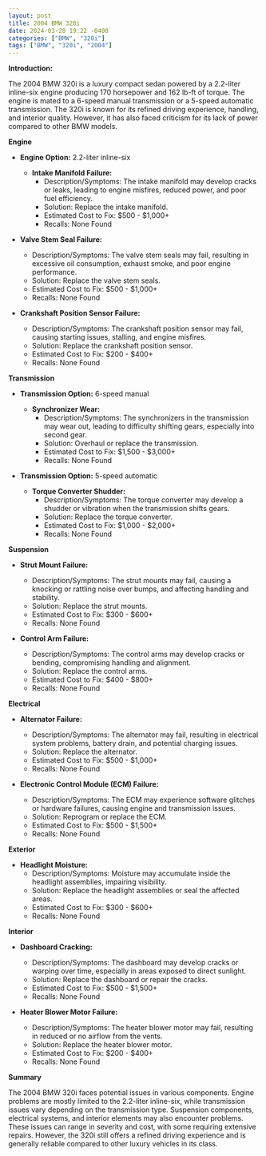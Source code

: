 ```yaml
---
layout: post
title: 2004 BMW 320i
date: 2024-03-28 19:22 -0400
categories: ["BMW", "320i"]
tags: ["BMW", "320i", "2004"]
---
```

**Introduction:**

The 2004 BMW 320i is a luxury compact sedan powered by a 2.2-liter inline-six engine producing 170 horsepower and 162 lb-ft of torque. The engine is mated to a 6-speed manual transmission or a 5-speed automatic transmission. The 320i is known for its refined driving experience, handling, and interior quality. However, it has also faced criticism for its lack of power compared to other BMW models.

**Engine**

* **Engine Option:** 2.2-liter inline-six

  * **Intake Manifold Failure:**
    * Description/Symptoms: The intake manifold may develop cracks or leaks, leading to engine misfires, reduced power, and poor fuel efficiency.
    * Solution: Replace the intake manifold.
    * Estimated Cost to Fix: $500 - $1,000+
    * Recalls: None Found

* **Valve Stem Seal Failure:**
    * Description/Symptoms: The valve stem seals may fail, resulting in excessive oil consumption, exhaust smoke, and poor engine performance.
    * Solution: Replace the valve stem seals.
    * Estimated Cost to Fix: $500 - $1,000+
    * Recalls: None Found

* **Crankshaft Position Sensor Failure:**
    * Description/Symptoms: The crankshaft position sensor may fail, causing starting issues, stalling, and engine misfires.
    * Solution: Replace the crankshaft position sensor.
    * Estimated Cost to Fix: $200 - $400+
    * Recalls: None Found

**Transmission**

* **Transmission Option:** 6-speed manual

  * **Synchronizer Wear:**
    * Description/Symptoms: The synchronizers in the transmission may wear out, leading to difficulty shifting gears, especially into second gear.
    * Solution: Overhaul or replace the transmission.
    * Estimated Cost to Fix: $1,500 - $3,000+
    * Recalls: None Found

* **Transmission Option:** 5-speed automatic

  * **Torque Converter Shudder:**
    * Description/Symptoms: The torque converter may develop a shudder or vibration when the transmission shifts gears.
    * Solution: Replace the torque converter.
    * Estimated Cost to Fix: $1,000 - $2,000+
    * Recalls: None Found

**Suspension**

* **Strut Mount Failure:**
    * Description/Symptoms: The strut mounts may fail, causing a knocking or rattling noise over bumps, and affecting handling and stability.
    * Solution: Replace the strut mounts.
    * Estimated Cost to Fix: $300 - $600+
    * Recalls: None Found

* **Control Arm Failure:**
    * Description/Symptoms: The control arms may develop cracks or bending, compromising handling and alignment.
    * Solution: Replace the control arms.
    * Estimated Cost to Fix: $400 - $800+
    * Recalls: None Found

**Electrical**

* **Alternator Failure:**
    * Description/Symptoms: The alternator may fail, resulting in electrical system problems, battery drain, and potential charging issues.
    * Solution: Replace the alternator.
    * Estimated Cost to Fix: $500 - $1,000+
    * Recalls: None Found

* **Electronic Control Module (ECM) Failure:**
    * Description/Symptoms: The ECM may experience software glitches or hardware failures, causing engine and transmission issues.
    * Solution: Reprogram or replace the ECM.
    * Estimated Cost to Fix: $500 - $1,500+
    * Recalls: None Found

**Exterior**

* **Headlight Moisture:**
    * Description/Symptoms: Moisture may accumulate inside the headlight assemblies, impairing visibility.
    * Solution: Replace the headlight assemblies or seal the affected areas.
    * Estimated Cost to Fix: $300 - $600+
    * Recalls: None Found

**Interior**

* **Dashboard Cracking:**
    * Description/Symptoms: The dashboard may develop cracks or warping over time, especially in areas exposed to direct sunlight.
    * Solution: Replace the dashboard or repair the cracks.
    * Estimated Cost to Fix: $500 - $1,500+
    * Recalls: None Found

* **Heater Blower Motor Failure:**
    * Description/Symptoms: The heater blower motor may fail, resulting in reduced or no airflow from the vents.
    * Solution: Replace the heater blower motor.
    * Estimated Cost to Fix: $200 - $400+
    * Recalls: None Found

**Summary**

The 2004 BMW 320i faces potential issues in various components. Engine problems are mostly limited to the 2.2-liter inline-six, while transmission issues vary depending on the transmission type. Suspension components, electrical systems, and interior elements may also encounter problems. These issues can range in severity and cost, with some requiring extensive repairs. However, the 320i still offers a refined driving experience and is generally reliable compared to other luxury vehicles in its class.
